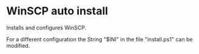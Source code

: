 # WinSCP auto install
Installs and configures WinSCP.

For a different configuration the String "$INI" in the file "install.ps1" can be modified.